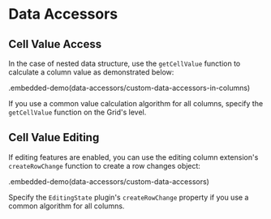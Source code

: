# Data Accessors

## Cell Value Access

In the case of nested data structure, use the `getCellValue` function to calculate a column value as demonstrated below:

.embedded-demo(data-accessors/custom-data-accessors-in-columns)

If you use a common value calculation algorithm for all columns, specify the `getCellValue` function on the Grid's level.

## Cell Value Editing

If editing features are enabled, you can use the editing column extension's `createRowChange` function to create a row changes object:

.embedded-demo(data-accessors/custom-data-accessors)

Specify the `EditingState` plugin's `createRowChange` property if you use a common algorithm for all columns.
